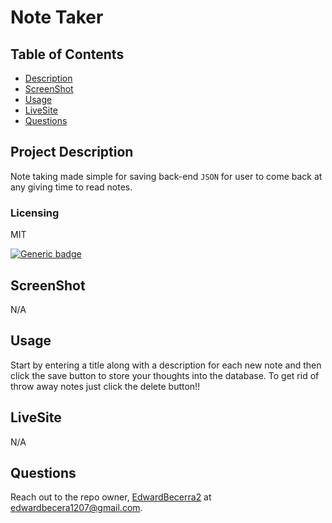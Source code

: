 
  # Note Taker

  ## Table of Contents
  - [Description](#project-description)
  - [ScreenShot](#screenshot)
  - [Usage](#usage)
  - [LiveSite](#livesite)
  - [Questions](#questions)


  ## Project Description
  Note taking made simple for saving back-end `JSON` for user to come back at any giving time to read notes.
  
  ### Licensing 
  MIT
  
  [![Generic badge](https://img.shields.io/badge/License-MIT-green.svg)](https://choosealicense.com/licenses/mit/.)
  

  ## ScreenShot
  N/A

  ## Usage 
  Start by entering a title along with a description for each new note and then click the save button to store your thoughts into the database. To get rid of throw away notes just click the delete button!! 

  ## LiveSite
  N/A

  ## Questions
  Reach out to the repo owner, [EdwardBecerra2](https://github.com/EdwardBecerra2) at edwardbecera1207@gmail.com.
  